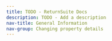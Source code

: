```yaml
---
title: TODO - ReturnSuite Docs
description: TODO - Add a description
nav-title: General Information
nav-group: Changing property details
---
```

